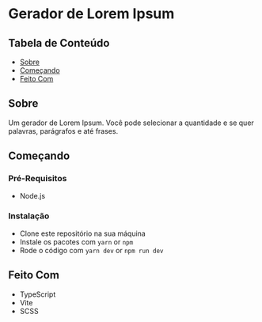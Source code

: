 # Gerador de Lorem Ipsum
## Tabela de Conteúdo
- [Sobre](#about)
- [Começando](#getting_started)
- [Feito Com](#build_with)
## Sobre <a name="about"></a>
Um gerador de Lorem Ipsum. Você pode selecionar a quantidade e se quer palavras, parágrafos e até frases.
## Começando <a name="getting_started"></a>
### Pré-Requisitos
- Node.js
### Instalação
- Clone este repositório na sua máquina
- Instale os pacotes com `yarn` or `npm`
- Rode o código com `yarn dev` or `npm run dev`
## Feito Com <a name="build_with">
- TypeScript
- Vite
- SCSS
